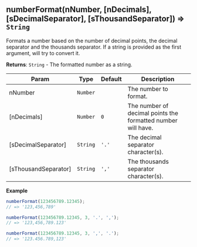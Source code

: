<a name="numberFormat"></a>

## numberFormat(nNumber, [nDecimals], [sDecimalSeparator], [sThousandSeparator]) ⇒ <code>String</code>
Formats a number based on the number of decimal points,
the decimal separator and the thousands separator.
If a string is provided as the first argument, will try to convert it.

**Returns**: <code>String</code> - The formatted number as a string.  

| Param | Type | Default | Description |
| --- | --- | --- | --- |
| nNumber | <code>Number</code> |  | The number to format. |
| [nDecimals] | <code>Number</code> | <code>0</code> | The number of decimal points the formatted number will have. |
| [sDecimalSeparator] | <code>String</code> | <code>&#x27;.&#x27;</code> | The decimal separator character(s). |
| [sThousandSeparator] | <code>String</code> | <code>&#x27;,&#x27;</code> | The thousands separator character(s). |

**Example**  
```js
numberFormat(123456789.12345);
// => '123,456,789'

numberFormat(123456789.12345, 3, '.', ',');
// => '123,456,789.123'

numberFormat(123456789.12345, 3, ',', '.');
// => '123.456.789,123'
```
